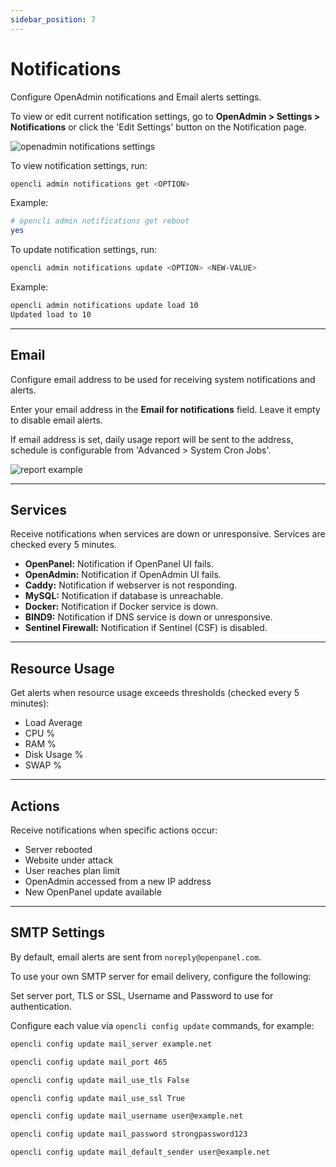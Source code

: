 ```yaml
---
sidebar_position: 7
---
```


# Notifications

Configure OpenAdmin notifications and Email alerts settings.

<Tabs>
  <TabItem value="openadmin-notifications-view" label="With OpenAdmin" default>

  To view or edit current notification settings, go to **OpenAdmin > Settings > Notifications** or click the 'Edit Settings' button on the Notification page.
  
  ![openadmin notifications settings](/img/admin/openadmin_notifications_settings.png)

  </TabItem>
  <TabItem value="CLI-notifications-view" label="With OpenCLI">

To view notification settings, run:

```bash
opencli admin notifications get <OPTION>
```

Example:

```bash
# opencli admin notifications get reboot
yes
```

To update notification settings, run:

```bash
opencli admin notifications update <OPTION> <NEW-VALUE>
```

Example:

```bash
opencli admin notifications update load 10
Updated load to 10
```

  </TabItem>
</Tabs>

---

## Email

Configure email address to be used for receiving system notifications and alerts.

Enter your email address in the **Email for notifications** field. Leave it empty to disable email alerts.

If email address is set, daily usage report will be sent to the address, schedule is configurable from 'Advanced > System Cron Jobs'.

![report example](/img/admin/daily_report.png)


---

## Services

Receive notifications when services are down or unresponsive. Services are checked every 5 minutes.

- **OpenPanel:** Notification if OpenPanel UI fails.
- **OpenAdmin:** Notification if OpenAdmin UI fails.
- **Caddy:** Notification if webserver is not responding.
- **MySQL:** Notification if database is unreachable.
- **Docker:** Notification if Docker service is down.
- **BIND9:** Notification if DNS service is down or unresponsive.
- **Sentinel Firewall:** Notification if Sentinel (CSF) is disabled.

---

## Resource Usage

Get alerts when resource usage exceeds thresholds (checked every 5 minutes):

* Load Average
* CPU %
* RAM %
* Disk Usage %
* SWAP %

---

## Actions

Receive notifications when specific actions occur:

* Server rebooted
* Website under attack
* User reaches plan limit
* OpenAdmin accessed from a new IP address
* New OpenPanel update available

---

## SMTP Settings

By default, email alerts are sent from `noreply@openpanel.com`.

To use your own SMTP server for email delivery, configure the following:

<Tabs>
  <TabItem value="openadmin-notifications-smtp" label="With OpenAdmin" default>
    Set server port, TLS or SSL, Username and Password to use for authentication.
  </TabItem>
  <TabItem value="CLI-notifications-smtp" label="With OpenCLI">

Configure each value via `opencli config update` commands, for example:

```bash
opencli config update mail_server example.net
```

```bash
opencli config update mail_port 465
```

```bash
opencli config update mail_use_tls False
```

```bash
opencli config update mail_use_ssl True
```

```bash
opencli config update mail_username user@example.net
```

```bash
opencli config update mail_password strongpassword123
```

```bash
opencli config update mail_default_sender user@example.net
```

  </TabItem>
</Tabs>
